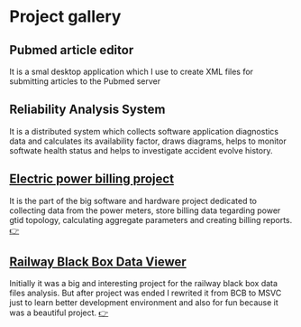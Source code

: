 # Project gallery

## Pubmed article editor
It is a smal desktop application which I use to create XML files for submitting articles to the Pubmed server

## Reliability Analysis System
It is a distributed system which collects software application diagnostics data and calculates its availability factor, draws diagrams, helps to monitor softwate health status and helps to investigate accident evolve history.

## [Electric power billing project](Articles/03_ESphere/Article.md)
It is the part of the big software and hardware project dedicated to collecting data from the power meters, store billing data tegarding power gtid topology, calculating aggregate parameters and creating billing reports. [:point_right:](Articles/03_ESphere/Article.md)

## [Railway Black Box Data Viewer](Articles/01_Railway_BB/Article.md)
Initially it was a big and interesting project for the railway black box data files analysis. But after project was ended I rewrited it from BCB to MSVC just to learn better development environment and also for fun because it was a beautiful project. [:point_right:](Articles/01_Railway_BB/Article.md)
